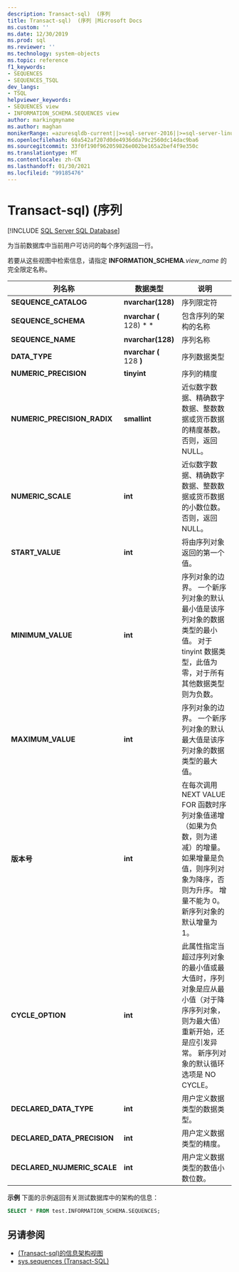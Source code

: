 ```yaml
---
description: Transact-sql)  (序列
title: Transact-sql)  (序列 |Microsoft Docs
ms.custom: ''
ms.date: 12/30/2019
ms.prod: sql
ms.reviewer: ''
ms.technology: system-objects
ms.topic: reference
f1_keywords:
- SEQUENCES
- SEQUENCES_TSQL
dev_langs:
- TSQL
helpviewer_keywords:
- SEQUENCES view
- INFORMATION_SCHEMA.SEQUENCES view
author: markingmyname
ms.author: maghan
monikerRange: =azuresqldb-current||>=sql-server-2016||>=sql-server-linux-2017||=azuresqldb-mi-current
ms.openlocfilehash: 60a542af207d0de4936dda79c2560dc14dac9ba6
ms.sourcegitcommit: 33f0f190f962059826e002be165a2bef4f9e350c
ms.translationtype: MT
ms.contentlocale: zh-CN
ms.lasthandoff: 01/30/2021
ms.locfileid: "99185476"
---
```

# <a name="sequences-transact-sql"></a>Transact-sql)  (序列

[!INCLUDE [SQL Server SQL Database](../../includes/applies-to-version/sql-asdb.md)]

为当前数据库中当前用户可访问的每个序列返回一行。

若要从这些视图中检索信息，请指定 **INFORMATION_SCHEMA**_.view_name_ 的完全限定名称。

|列名称|数据类型|说明|
|-----------------|---------------|-----------------|
|**SEQUENCE_CATALOG**|**nvarchar(128)**|序列限定符|
|**SEQUENCE_SCHEMA**|**nvarchar (** 128) * *|包含序列的架构的名称|
|**SEQUENCE_NAME**|**nvarchar(128)**|序列名称|
|**DATA_TYPE**|**nvarchar (** 128 **)**|序列数据类型|
|**NUMERIC_PRECISION**|**tinyint**|序列的精度|
|**NUMERIC_PRECISION_RADIX**|**smallint**|近似数字数据、精确数字数据、整数数据或货币数据的精度基数。 否则，返回 NULL。|
|**NUMERIC_SCALE**|**int**|近似数字数据、精确数字数据、整数数据或货币数据的小数位数。 否则，返回 NULL。|
|**START_VALUE**|**int**|将由序列对象返回的第一个值。|
|**MINIMUM_VALUE**|**int**|序列对象的边界。 一个新序列对象的默认最小值是该序列对象的数据类型的最小值。 对于 tinyint 数据类型，此值为零，对于所有其他数据类型则为负数。|
|**MAXIMUM_VALUE**|**int**|序列对象的边界。 一个新序列对象的默认最大值是该序列对象的数据类型的最大值。|
|**版本号**|**int**|在每次调用 NEXT VALUE FOR 函数时序列对象值递增（如果为负数，则为递减）的增量。 如果增量是负值，则序列对象为降序，否则为升序。 增量不能为 0。 新序列对象的默认增量为 1。
|**CYCLE_OPTION**|**int**|此属性指定当超过序列对象的最小值或最大值时，序列对象是应从最小值（对于降序序列对象，则为最大值）重新开始，还是应引发异常。 新序列对象的默认循环选项是 NO CYCLE。
|**DECLARED_DATA_TYPE**|**int**|用户定义数据类型的数据类型。|
|**DECLARED_DATA_PRECISION**|**int**|用户定义数据类型的精度。|
|**DECLARED_NUJMERIC_SCALE**|**int**|用户定义数据类型的数值小数位数。|

**示例** 下面的示例返回有关测试数据库中的架构的信息：

```sql
SELECT * FROM test.INFORMATION_SCHEMA.SEQUENCES;
```

## <a name="see-also"></a>另请参阅

- [&#40;Transact-sql&#41;的信息架构视图 ](~/relational-databases/system-information-schema-views/system-information-schema-views-transact-sql.md)
- [sys.sequences (Transact-SQL)](../../relational-databases/system-catalog-views/sys-sequences-transact-sql.md)
